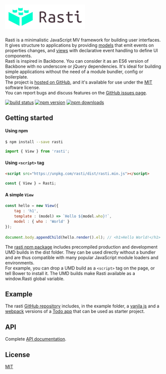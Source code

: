 # <a href='http://rasti.js.org'><img src='logo.svg' height='80' alt='Rasti' aria-label='rasti.js.org' /></a>

Rasti is a minimalistic JavaScript MV framework for building user interfaces.<br />
It gives structure to applications by providing [models](docs/api.md#module_Model) that emit events on properties changes, and [views](docs/api.md#module_View) with declarative event handling to define UI components.<br />
Rasti is inspired in Backbone. You can consider it as an ES6 version of Backbone with no underscore or jQuery dependencies.
It's ideal for building simple applications without the need of a module bundler, config or boilerplate.<br />
The project is [hosted on GitHub](https://github.com/8tentaculos/rasti), and it's available for use under the [MIT](LICENSE.md) software license.<br />
You can report bugs and discuss features on the [GitHub issues page](https://github.com/8tentaculos/rasti/issues).

[![build status](https://img.shields.io/travis/8tentaculos/rasti/master.svg?style=flat-square)](https://travis-ci.org/8tentaculos/rasti)
[![npm version](https://img.shields.io/npm/v/rasti.svg?style=flat-square)](https://www.npmjs.com/package/rasti)
[![npm downloads](https://img.shields.io/npm/dm/rasti.svg?style=flat-square)](https://www.npmjs.com/package/rasti)

## Getting started

#### Using npm

```bash
$ npm install --save rasti
```

```javascript
import { View } from 'rasti';
```

#### Using `<script>` tag

```html
<script src="https://unpkg.com/rasti/dist/rasti.min.js"></script>
```

```javascript
const { View } = Rasti;
```

#### A simple `View`

```javascript
const hello = new View({
    tag : 'h1',
    template : (model) => `Hello ${model.who}!`,
    model : { who : 'World' }
});

document.body.appendChild(hello.render().el); // <h1>Hello World!</h1>
```

The [rasti npm package](https://www.npmjs.com/package/rasti) includes precompiled production and development UMD builds in the dist folder. They can be used directly without a bundler and are thus compatible with many popular JavaScript module loaders and environments.<br />
For example, you can drop a UMD build as a `<script>` tag on the page, or tell Bower to install it. The UMD builds make Rasti available as a window.Rasti global variable.

## Example

The rasti [GitHub repository](https://github.com/8tentaculos/rasti) includes, in the example folder, a [vanila js](https://github.com/8tentaculos/rasti/tree/master/example/todo) and a [webpack](https://github.com/8tentaculos/rasti/tree/master/example/todo-webpack) versions of a [Todo app](http://rasti.js.org/example/todo/index.html) that can be used as starter project.

## API

Complete [API documentation](docs/api.md).

## License

[MIT](LICENSE.md)
